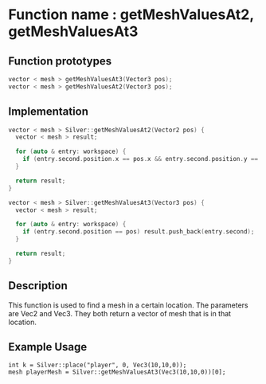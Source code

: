 # Function name : getMeshValuesAt2, getMeshValuesAt3

## Function prototypes

```cpp
vector < mesh > getMeshValuesAt3(Vector3 pos);
vector < mesh > getMeshValuesAt2(Vector3 pos);
```

## Implementation

```cpp
vector < mesh > Silver::getMeshValuesAt2(Vector2 pos) {
  vector < mesh > result;

  for (auto & entry: workspace) {
    if (entry.second.position.x == pos.x && entry.second.position.y == pos.y) result.push_back(entry.second);
  }

  return result;
}

vector < mesh > Silver::getMeshValuesAt3(Vector3 pos) {
  vector < mesh > result;

  for (auto & entry: workspace) {
    if (entry.second.position == pos) result.push_back(entry.second);
  }

  return result;
}
```

## Description
This function is used to find a mesh in a certain location. The parameters are Vec2 and Vec3. 
They both return a vector of mesh that is in that location.

## Example Usage
```
int k = Silver::place("player", 0, Vec3(10,10,0));
mesh playerMesh = Silver::getMeshValuesAt3(Vec3(10,10,0))[0];
```
